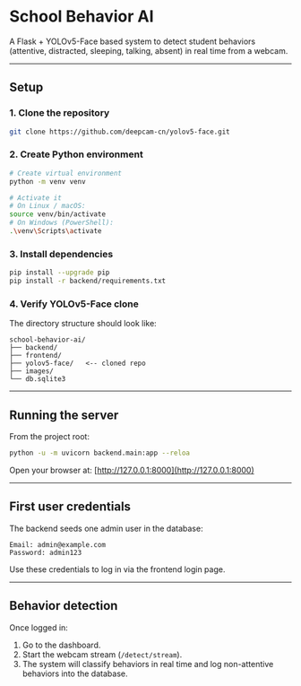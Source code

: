 # School Behavior AI

A Flask + YOLOv5-Face based system to detect student behaviors (attentive, distracted, sleeping, talking, absent) in real time from a webcam.

---

## Setup

### 1. Clone the repository

```bash
git clone https://github.com/deepcam-cn/yolov5-face.git
```

### 2. Create Python environment

```bash
# Create virtual environment
python -m venv venv

# Activate it
# On Linux / macOS:
source venv/bin/activate
# On Windows (PowerShell):
.\venv\Scripts\activate
```

### 3. Install dependencies

```bash
pip install --upgrade pip
pip install -r backend/requirements.txt
```

### 4. Verify YOLOv5-Face clone

The directory structure should look like:

```
school-behavior-ai/
├── backend/
├── frontend/
├── yolov5-face/   <-- cloned repo
├── images/
└── db.sqlite3
```

---

## Running the server

From the project root:

```bash
python -u -m uvicorn backend.main:app --reloa
```

Open your browser at:
[http://127.0.0.1:8000](http://127.0.0.1:8000)

---

## First user credentials

The backend seeds one admin user in the database:

```
Email: admin@example.com
Password: admin123
```

Use these credentials to log in via the frontend login page.

---

## Behavior detection

Once logged in:

1. Go to the dashboard.
2. Start the webcam stream (`/detect/stream`).
3. The system will classify behaviors in real time and log non-attentive behaviors into the database.